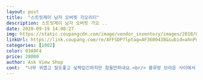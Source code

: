 ```yaml
---
layout: post 
title:  "스트릿제이 남자 오버핏 가오리티" 
description: 스트릿제이 남자 오버핏 가오 ..
date: 2020-09-19 14:08:27 
img: https://static.coupangcdn.com/image/vendor_inventory/images/2018/09/17/0/3/84acdda2-9da5-4006-b0e9-e0af9439dc54.jpg 
linkUrl: https://link.coupang.com/re/AFFSDP?lptag=AF3600438&subid=ahnPublicAsk&pageKey=134880133&itemId=395878881&vendorItemId=3964107338&traceid=V0-113-f81fb05ee04604f5 
categories: [1002] 
color: 03A9F4 
price: 28000 
author: Ask View Shop 
cont:  "너무 귀엽고 질도좋고 샃짝덥긴하지만 참을만하내요.<br/> 블루랑 브라운 사이에서 고민했는데 그럴 필요없엇습니다 진자 귀엽고 사랑스럽고 고민중이라면 어서 사셔야합니다.<br/> 집에 들이셔야합니다.<br/><br/>무튼 지금 입고잇는데 편하다는 말이죠.<br/><br/>보풀이 잘 일어나는 느낌.<br/>.<br/> 흰색이라서 매일 빠는데 약간 색바라는 느낌 흰색인데 붉게.<br/>.<br/> 그옷만 한벌만 넣고 빨고 자취한지 얼마 안되서 세탁기도 세거였는데 희안합니다 그리고 약간 총기장이 약간 짧음 여자가 입는데 남자옷치곤 짧음 내가 입을때도 짧은데 오빠가 입음 더 짧아짐 진짜 간당간당함ㅋㅋㅋ 그래도 재구매 하고 싶음 잘입은까 단점만 말한거임 소매도 이쁘고 옷 전체적으로 이쁜데 조금씩 조금 그렇다 그런거지<br/>생각보다 마감도 나쁘지 않고<br/>소매통이 짱 넒어서 소매에 지갑넣고 다닐 수도 있우요,<br/>약간 조선시대 한복 갬성<br/>옷을 입은듯 안입은듯 네춰럴하게 걸쳐지네요<br/>이거만 입으면 지코의 아무노래에 따라 몸을 들썩일때<br/>지금 입고있는데<br/>추우면 쪼그리고 앉아서 이 안에 몸을 은폐할 수 있구<br/>힙한 느낌을 낼수 있어요.<br/><br/>" 
---
```

